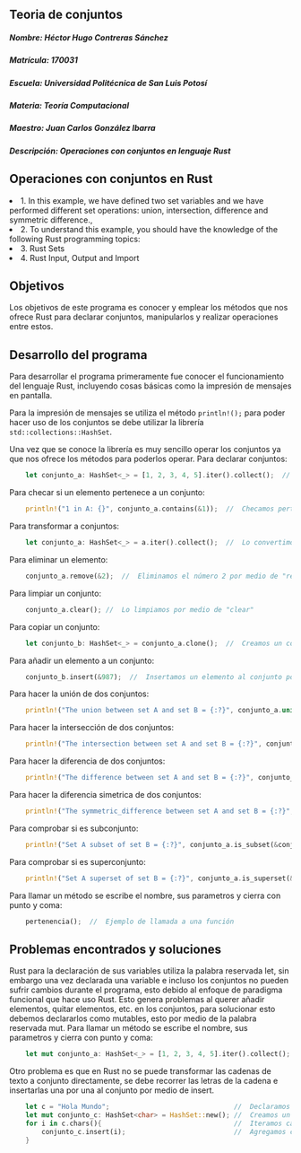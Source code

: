 ## Teoria de conjuntos
##### Nombre: Héctor Hugo Contreras Sánchez
##### Matrícula: 170031
##### Escuela: Universidad Politécnica de San Luis Potosí
##### Materia: Teoría Computacional
##### Maestro: Juan Carlos González Ibarra
##### Descripción: Operaciones con conjuntos en lenguaje Rust

## Operaciones con conjuntos en Rust
  <li>1. In this example, we have defined two set variables and we have performed different set operations: union, intersection, difference and symmetric difference.,  </li>
  <li>2. To understand this example, you should have the knowledge of the following Rust programming topics:  </li>
  <li>3. Rust Sets  </li>
  <li>4. Rust Input, Output and Import  </li>

## Objetivos
Los objetivos de este programa es conocer y emplear los métodos que nos ofrece Rust para declarar conjuntos, manipularlos y realizar operaciones entre estos.

## Desarrollo del programa
Para desarrollar el programa primeramente fue conocer el funcionamiento del lenguaje Rust, incluyendo cosas básicas como la impresión de mensajes en pantalla.

Para la impresión de mensajes se utiliza el método ```println!();``` 
para poder hacer uso de los conjuntos se debe utilizar la librería ```std::collections::HashSet```.

Una vez que se conoce la librería es muy sencillo operar los conjuntos ya que nos ofrece los métodos para poderlos operar.
Para declarar conjuntos:
```rust
    let conjunto_a: HashSet<_> = [1, 2, 3, 4, 5].iter().collect();  //  Declaramos el conjunto
```
Para checar si un elemento pertenece a un conjunto:
```rust
    println!("1 in A: {}", conjunto_a.contains(&1));  //  Checamos pertenencia con "contains"
```
Para transformar a conjuntos:
```rust
    let conjunto_a: HashSet<_> = a.iter().collect();  //  Lo convertimos en conjunto por medio de "iter().collect()"
```
Para eliminar un elemento:
```rust
    conjunto_a.remove(&2);  //  Eliminamos el número 2 por medio de "remove"
```
Para limpiar un conjunto:
```rust
    conjunto_a.clear(); //  Lo limpiamos por medio de "clear"
```
Para copiar un conjunto:
```rust
    let conjunto_b: HashSet<_> = conjunto_a.clone();  //  Creamos un conjunto B y copiamos lo del conjunto A por medio de "clone"
```
Para añadir un elemento a un conjunto:
```rust
    conjunto_b.insert(&987);  //  Insertamos un elemento al conjunto por medio de "insert"
```
Para hacer la unión de dos conjuntos:
```rust
    println!("The union between set A and set B = {:?}", conjunto_a.union(&conjunto_b));  //  Union de dos conjuntos con "union"
```
Para hacer la intersección de dos conjuntos:
```rust
    println!("The intersection between set A and set B = {:?}", conjunto_a.intersection(&conjunto_b));  // Usando "intersection"
```
Para hacer la diferencia de dos conjuntos:
```rust
    println!("The difference between set A and set B = {:?}", conjunto_a.difference(&conjunto_b));  //  Usando "difrerence"
```
Para hacer la diferencia simetrica de dos conjuntos:
```rust
    println!("The symmetric_difference between set A and set B = {:?}", conjunto_a.symmetric_difference(&conjunto_b));  
```
Para comprobar si es subconjunto:
```rust
    println!("Set A subset of set B = {:?}", conjunto_a.is_subset(&conjunto_b));  //  Se hace por medio de "is.subset"
```
Para comprobar si es superconjunto:
```rust
    println!("Set A superset of set B = {:?}", conjunto_a.is_superset(&conjunto_b));  //  Se hace por medio de "is.superset"  
```
Para llamar un método se escribe el nombre, sus parametros y cierra con punto y coma:
```rust
    pertenencia();  //  Ejemplo de llamada a una función 
```

## Problemas encontrados y soluciones
Rust para la declaración de sus variables utiliza la palabra reservada let, sin embargo una vez declarada una variable e incluso los conjuntos no pueden sufrir cambios durante el programa, esto debido al enfoque de paradigma funcional que hace uso Rust. Esto genera problemas al querer añadir elementos, quitar elementos, etc. en los conjuntos, para solucionar esto debemos declararlos como mutables, esto por medio de la palabra reservada mut. 
Para llamar un método se escribe el nombre, sus parametros y cierra con punto y coma:
```rust
    let mut conjunto_a: HashSet<_> = [1, 2, 3, 4, 5].iter().collect();  //  Declaramos el conjunto como mutable
```
Otro problema es que en Rust no se puede transformar las cadenas de texto a conjunto directamente, se debe recorrer las letras de la cadena e insertarlas una por una al conjunto por medio de insert.
```rust
    let c = "Hola Mundo";                               //  Declaramos una cadena de texto
    let mut conjunto_c: HashSet<char> = HashSet::new(); //  Creamos un conjunto vacio c
    for i in c.chars(){                                 //  Iteramos cada letra de la cadena de texto
        conjunto_c.insert(i);                           //  Agregamos cada letra de la cadena de texto al conjunto
    }
```